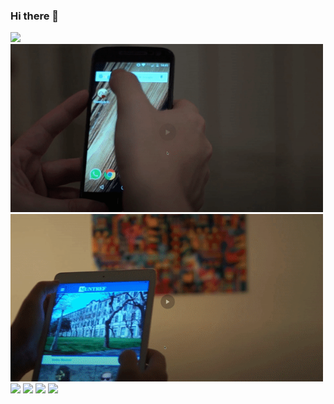 ### Hi there 👋


<img src="https://github.com/arielgk/arielgk/raw/main/img/af-animation.gif" width="300px">


<img src="https://github.com/arielgk/arielgk/raw/main/img/cuentos_de_viejos.gif" width="500px">


<img src="https://github.com/arielgk/arielgk/raw/main/img/ra.gif" width="500px">

<img src="https://github.com/arielgk/arielgk/raw/main/img/bim.gif" width="500px">

<img src="https://github.com/arielgk/arielgk/raw/main/img/uys.gif" width="500px">
<img src="https://github.com/arielgk/arielgk/raw/main/img/inmigrantes2.gif" width="500px">

<img src="https://github.com/arielgk/arielgk/raw/main/img/inmigrantes.gif" width="500px">

 
<!--
**arielgk/arielgk** is a ✨ _special_ ✨ repository because its `README.md` (this file) appears on your GitHub profile.

Here are some ideas to get you started:

- 🔭 I’m currently working on ...
- 🌱 I’m currently learning ...
- 👯 I’m looking to collaborate on ...
- 🤔 I’m looking for help with ...
- 💬 Ask me about ...
- 📫 How to reach me: ...
- 😄 Pronouns: ...
- ⚡ Fun fact: ...
-->
